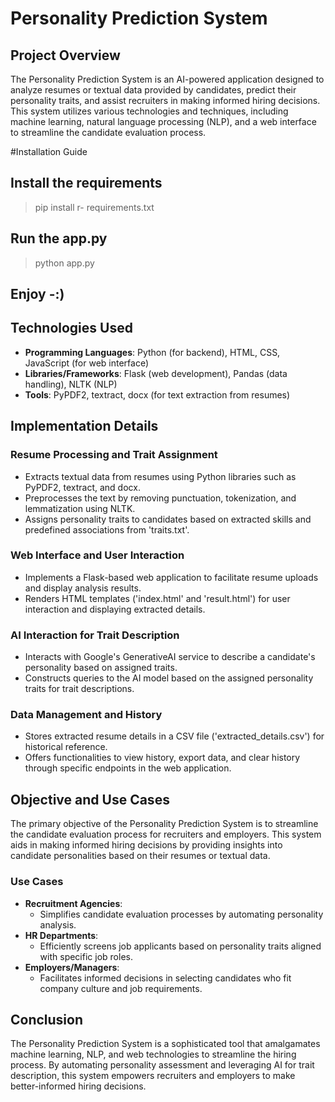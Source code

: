 # Personality Prediction System

## Project Overview

The Personality Prediction System is an AI-powered application designed to analyze resumes or textual data provided by candidates, predict their personality traits, and assist recruiters in making informed hiring decisions. This system utilizes various technologies and techniques, including machine learning, natural language processing (NLP), and a web interface to streamline the candidate evaluation process.

#Installation Guide
## Install the requirements
> pip install r- requirements.txt
## Run the app.py
> python app.py
## Enjoy -:)


## Technologies Used

- **Programming Languages**: Python (for backend), HTML, CSS, JavaScript (for web interface)
- **Libraries/Frameworks**: Flask (web development), Pandas (data handling), NLTK (NLP)
- **Tools**: PyPDF2, textract, docx (for text extraction from resumes)

## Implementation Details

### Resume Processing and Trait Assignment
- Extracts textual data from resumes using Python libraries such as PyPDF2, textract, and docx.
- Preprocesses the text by removing punctuation, tokenization, and lemmatization using NLTK.
- Assigns personality traits to candidates based on extracted skills and predefined associations from 'traits.txt'.

### Web Interface and User Interaction
- Implements a Flask-based web application to facilitate resume uploads and display analysis results.
- Renders HTML templates ('index.html' and 'result.html') for user interaction and displaying extracted details.

### AI Interaction for Trait Description
- Interacts with Google's GenerativeAI service to describe a candidate's personality based on assigned traits.
- Constructs queries to the AI model based on the assigned personality traits for trait descriptions.

### Data Management and History
- Stores extracted resume details in a CSV file ('extracted_details.csv') for historical reference.
- Offers functionalities to view history, export data, and clear history through specific endpoints in the web application.

## Objective and Use Cases

The primary objective of the Personality Prediction System is to streamline the candidate evaluation process for recruiters and employers. This system aids in making informed hiring decisions by providing insights into candidate personalities based on their resumes or textual data.

### Use Cases

- **Recruitment Agencies**:
  - Simplifies candidate evaluation processes by automating personality analysis.
- **HR Departments**:
  - Efficiently screens job applicants based on personality traits aligned with specific job roles.
- **Employers/Managers**:
  - Facilitates informed decisions in selecting candidates who fit company culture and job requirements.

## Conclusion

The Personality Prediction System is a sophisticated tool that amalgamates machine learning, NLP, and web technologies to streamline the hiring process. By automating personality assessment and leveraging AI for trait description, this system empowers recruiters and employers to make better-informed hiring decisions.

